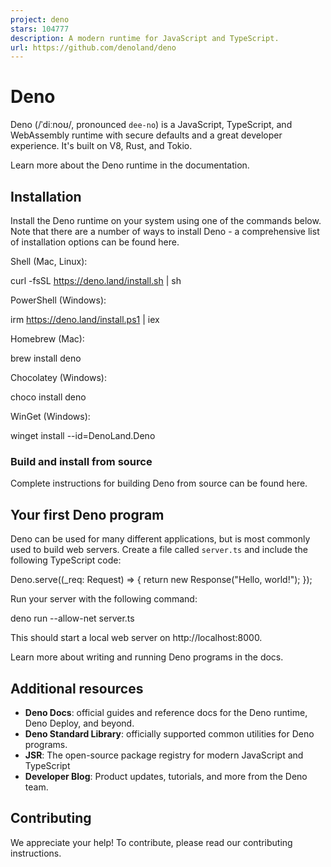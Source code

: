 ```yaml
---
project: deno
stars: 104777
description: A modern runtime for JavaScript and TypeScript.
url: https://github.com/denoland/deno
---
```


Deno
====

Deno (/ˈdiːnoʊ/, pronounced `dee-no`) is a JavaScript, TypeScript, and WebAssembly runtime with secure defaults and a great developer experience. It's built on V8, Rust, and Tokio.

Learn more about the Deno runtime in the documentation.

Installation
------------

Install the Deno runtime on your system using one of the commands below. Note that there are a number of ways to install Deno - a comprehensive list of installation options can be found here.

Shell (Mac, Linux):

curl -fsSL https://deno.land/install.sh | sh

PowerShell (Windows):

irm https://deno.land/install.ps1 | iex

Homebrew (Mac):

brew install deno

Chocolatey (Windows):

choco install deno

WinGet (Windows):

winget install \--id\=DenoLand.Deno

### Build and install from source

Complete instructions for building Deno from source can be found here.

Your first Deno program
-----------------------

Deno can be used for many different applications, but is most commonly used to build web servers. Create a file called `server.ts` and include the following TypeScript code:

Deno.serve((\_req: Request) \=> {
  return new Response("Hello, world!");
});

Run your server with the following command:

deno run --allow-net server.ts

This should start a local web server on http://localhost:8000.

Learn more about writing and running Deno programs in the docs.

Additional resources
--------------------

-   **Deno Docs**: official guides and reference docs for the Deno runtime, Deno Deploy, and beyond.
-   **Deno Standard Library**: officially supported common utilities for Deno programs.
-   **JSR**: The open-source package registry for modern JavaScript and TypeScript
-   **Developer Blog**: Product updates, tutorials, and more from the Deno team.

Contributing
------------

We appreciate your help! To contribute, please read our contributing instructions.
